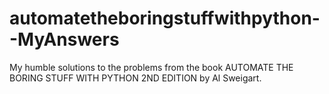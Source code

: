 # automatetheboringstuffwithpython--MyAnswers
My humble solutions to the problems from the book AUTOMATE THE BORING STUFF WITH PYTHON 2ND EDITION by Al Sweigart.
